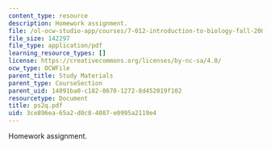 ```yaml
---
content_type: resource
description: Homework assignment.
file: /ol-ocw-studio-app/courses/7-012-introduction-to-biology-fall-2004/3ce896ea65a2d0c84087e0995a2119e4_ps2q.pdf
file_size: 142297
file_type: application/pdf
learning_resource_types: []
license: https://creativecommons.org/licenses/by-nc-sa/4.0/
ocw_type: OCWFile
parent_title: Study Materials
parent_type: CourseSection
parent_uid: 14091ba0-c182-8670-1272-8d452019f102
resourcetype: Document
title: ps2q.pdf
uid: 3ce896ea-65a2-d0c8-4087-e0995a2119e4
---
```

Homework assignment.
